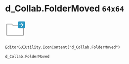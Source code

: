 # d_Collab.FolderMoved `64x64`
<img src="/img/d_Collab.FolderMoved.png" width=64 height=64>

``` CSharp
EditorGUIUtility.IconContent("d_Collab.FolderMoved")
```
```
d_Collab.FolderMoved
```
